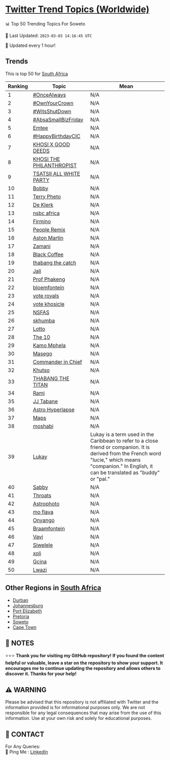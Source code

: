 [Twitter Trend Topics (Worldwide)](https://github.com/ErcinDedeoglu/Twitter-Trend-Topics)
==========


📊 Top 50 Trending Topics For Soweto

📆 Last Updated: `2023-03-03 14:16:45 UTC`

🔧 Updated every 1 hour!


## Trends

This is top 50 for [South Africa](</South Africa>)

| Ranking | Topic | Mean |
| ------- | ------------ | ------------ |
| 1 | [#OnceAlways](http://twitter.com/search?q=%23OnceAlways) | N/A |
| 2 | [#OwnYourCrown](http://twitter.com/search?q=%23OwnYourCrown) | N/A |
| 3 | [#WitsShutDown](http://twitter.com/search?q=%23WitsShutDown) | N/A |
| 4 | [#AbsaSmallBizFriday](http://twitter.com/search?q=%23AbsaSmallBizFriday) | N/A |
| 5 | [Emtee](http://twitter.com/search?q=Emtee) | N/A |
| 6 | [#HappyBirthdayCIC](http://twitter.com/search?q=%23HappyBirthdayCIC) | N/A |
| 7 | [KHOSI X GOOD DEEDS](http://twitter.com/search?q=KHOSI+X+GOOD+DEEDS) | N/A |
| 8 | [KHOSI THE PHILANTHROPIST](http://twitter.com/search?q=KHOSI+THE+PHILANTHROPIST) | N/A |
| 9 | [TSATSII ALL WHITE PARTY](http://twitter.com/search?q=TSATSII+ALL+WHITE+PARTY) | N/A |
| 10 | [Bobby](http://twitter.com/search?q=Bobby) | N/A |
| 11 | [Terry Pheto](http://twitter.com/search?q=Terry+Pheto) | N/A |
| 12 | [De Klerk](http://twitter.com/search?q=De+Klerk) | N/A |
| 13 | [nsbc africa](http://twitter.com/search?q=nsbc+africa) | N/A |
| 14 | [Firmino](http://twitter.com/search?q=Firmino) | N/A |
| 15 | [People Remix](http://twitter.com/search?q=People+Remix) | N/A |
| 16 | [Aston Martin](http://twitter.com/search?q=Aston+Martin) | N/A |
| 17 | [Zamani](http://twitter.com/search?q=Zamani) | N/A |
| 18 | [Black Coffee](http://twitter.com/search?q=Black+Coffee) | N/A |
| 19 | [thabang the catch](http://twitter.com/search?q=thabang+the+catch) | N/A |
| 20 | [Jali](http://twitter.com/search?q=Jali) | N/A |
| 21 | [Prof Phakeng](http://twitter.com/search?q=Prof+Phakeng) | N/A |
| 22 | [bloemfontein](http://twitter.com/search?q=bloemfontein) | N/A |
| 23 | [vote royals](http://twitter.com/search?q=vote+royals) | N/A |
| 24 | [vote khosicle](http://twitter.com/search?q=vote+khosicle) | N/A |
| 25 | [NSFAS](http://twitter.com/search?q=NSFAS) | N/A |
| 26 | [skhumba](http://twitter.com/search?q=skhumba) | N/A |
| 27 | [Lotto](http://twitter.com/search?q=Lotto) | N/A |
| 28 | [The 10](http://twitter.com/search?q=The+10) | N/A |
| 29 | [Kamo Mphela](http://twitter.com/search?q=Kamo+Mphela) | N/A |
| 30 | [Masego](http://twitter.com/search?q=Masego) | N/A |
| 31 | [Commander in Chief](http://twitter.com/search?q=Commander+in+Chief) | N/A |
| 32 | [Khutso](http://twitter.com/search?q=Khutso) | N/A |
| 33 | [THABANG THE TITAN](http://twitter.com/search?q=THABANG+THE+TITAN) | N/A |
| 34 | [Rami](http://twitter.com/search?q=Rami) | N/A |
| 35 | [JJ Tabane](http://twitter.com/search?q=JJ+Tabane) | N/A |
| 36 | [Astro Hyperlapse](http://twitter.com/search?q=Astro+Hyperlapse) | N/A |
| 37 | [Maps](http://twitter.com/search?q=Maps) | N/A |
| 38 | [moshabi](http://twitter.com/search?q=moshabi) | N/A |
| 39 | [Lukay](http://twitter.com/search?q=Lukay) | Lukay is a term used in the Caribbean to refer to a close friend or companion. It is derived from the French word "lucie," which means "companion." In English, it can be translated as "buddy" or "pal." |
| 40 | [Sabby](http://twitter.com/search?q=Sabby) | N/A |
| 41 | [Throats](http://twitter.com/search?q=Throats) | N/A |
| 42 | [Astrophoto](http://twitter.com/search?q=Astrophoto) | N/A |
| 43 | [mo flava](http://twitter.com/search?q=mo+flava) | N/A |
| 44 | [Onyango](http://twitter.com/search?q=Onyango) | N/A |
| 45 | [Braamfontein](http://twitter.com/search?q=Braamfontein) | N/A |
| 46 | [Vavi](http://twitter.com/search?q=Vavi) | N/A |
| 47 | [Siwelele](http://twitter.com/search?q=Siwelele) | N/A |
| 48 | [xoli](http://twitter.com/search?q=xoli) | N/A |
| 49 | [Gcina](http://twitter.com/search?q=Gcina) | N/A |
| 50 | [Lwazi](http://twitter.com/search?q=Lwazi) | N/A |



## Other Regions in [South Africa](</South Africa>)

* [Durban](</South Africa/Durban.md>)
* [Johannesburg](</South Africa/Johannesburg.md>)
* [Port Elizabeth](</South Africa/Port Elizabeth.md>)
* [Pretoria](</South Africa/Pretoria.md>)
* [Soweto](</South Africa/Soweto.md>)
* [Cape Town](</South Africa/Cape Town.md>)



## 📝 NOTES

⭐⭐⭐ **Thank you for visiting my GitHub repository! If you found the content helpful or valuable, leave a star on the repository to show your support. It encourages me to continue updating the repository and allows others to discover it. Thanks for your help!**


## ⚠️ WARNING

Please be advised that this repository is not affiliated with Twitter and the information provided is for informational purposes only. We are not responsible for any legal consequences that may arise from the use of this information. Use at your own risk and solely for educational purposes.


## 📨 CONTACT

 For Any Queries:  
            🏓 Ping Me : [LinkedIn](https://www.linkedin.com/in/ercindedeoglu/)
